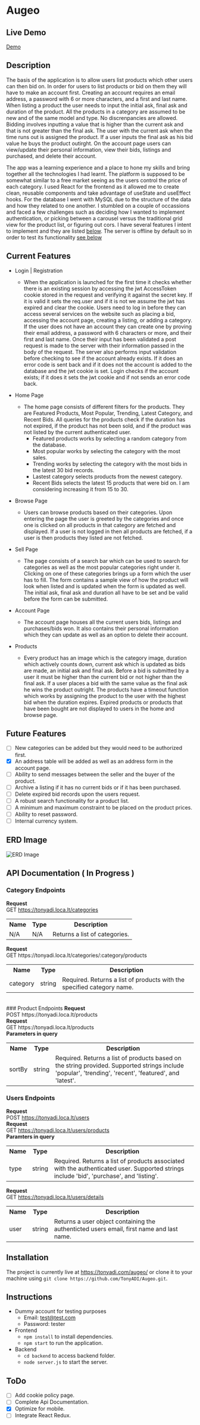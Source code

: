 # Augeo

## Live Demo
<a href="https://tonyadi.com/Augeo/" target="_blank">Demo</a>

## Description
The basis of the application is to allow users list products which other users can then bid on. In order for users to list products or bid on them they will have to make an account first. Creating an account requires an email address, a password with 6 or more characters, and a first and last name. When listing a product the user needs to input the initial ask, final ask and duration of the product. All the products in a category are assumed to be new and of the same model and type. No discrenpancies are allowed. Bidding involves inputting a value that is higher than the current ask and that is not greater than the final ask. 
The user with the current ask when the time runs out is assigned the product. If a user inputs the final ask as his bid value he buys the product outirght. 
On the account page users can view/update their personal information, view their bids, listings and purchased, and delete their account.

The app was a learning experience and a place to hone my skills and bring together all the technologies I had learnt. The platform is supposed to be somewhat similar to a free market seeing as the users control the price of each category. I used React for the frontend as it allowed me to create clean, reusable components and take advantage of useState and useEffect hooks. For the database I went with MySQL due to the structure of the data and how they related to one another. I stumbled on a couple of occassions and faced a few challenges such as deciding how I wanted to implement authentication, or picking between a carousel versus the traditional grid view for the product list, or figuring out cors. I have several features I intent to implement and they are listed [below](#future-features). The server is offline by default so in order to test its functionality [see below](#instructions)

## Current Features
- Login | Registration
  - When the application is launched for the first time it checks whether there is an existing session by accessing the jwt AccessToken cookie stored in the request and verifying it against the secret key. If it is valid it sets the req.user and if it is not we assume the jwt has expired and clear the cookie.
  Users need to log in before they can access several services on the website such as placing a bid, accessing the account page, creating a listing, or adding a category. If the user does not have an account they can create one by proving their email address, a password with 6 characters or more, and their first and last name. Once their input has been validated a post request is made to the server with their information passed in the body of the request. The server also performs input validation before checking to see if the account already exists. If it does an error code is sent back and if it does not the account is added to the database and the jwt cookie is set. Login checks if the account exists; if it does it sets the jwt cookie and if not sends an error code back.
- Home Page
  - The home page consists of different filters for the products. They are Featured Products, Most Popular, Trending, Latest Category, and Recent Bids. All queries for the products check if the duration has not expired, if the product has not been sold, and if the product was not listed by the current authenticated user.
    - Featured products works by selecting a random category from the database.
    - Most popular works by selecting the category with the most sales.
    - Trending works by selecting the category with the most bids in the latest 30 bid records.
    - Lastest category selects products from the newest category.
    - Recent Bids selects the latest 15 products that were bid on. I am considering increasing it from 15 to 30.
- Browse Page
  - Users can browse products based on their categories. Upon entering the page the user is greeted by the categories and once one is clicked on all products in that category are fetched and displayed. If a user is not logged in then all products are fetched, if a user is then products they listed are not fetched. 
 
- Sell Page
  - The page consists of a search bar which can be used to search for categories as well as the most popular categories right under it. Clicking on one of these categories brings up a form which the user has to fill. The form contains a sample view of how the product will look when listed and is updated when the form is updated as well. The initial ask, final ask and duration all have to be set and be valid before the form can be submitted.
 
- Account Page
  -  The account page houses all the current users bids, listings and purchases/bids won. It also contains their personal information which they can update as well as an option to delete their account. 

- Products
  -  Every product has an image which is the category image, duration which actively counts down, current ask which is updated as bids are made, an initial ask and final ask. Before a bid is submitted by a user it must be higher than the current bid or not higher than the final ask. If a user places a bid with the same value as the final ask he wins the product outright. The products have a timeout function which works by assigning the product to the user with the highest bid when the duration expires. Expired products or products that have been bought are not displayed to users in the home and browse page.


## Future Features
- [ ] New categories can be added but they would need to be authorized first.
- [x] An address table will be added as well as an address form in the account page.
- [ ] Ability to send messages between the seller and the buyer of the product.
- [ ] Archive a listing if it has no current bids or if it has been purchased.
- [ ] Delete expired bid records upon the users request.
- [ ] A robust search functionality for a product list.
- [ ] A minimum and maximum constraint to be placed on the product prices.
- [ ] Ability to reset password.
- [ ] Internal currency system.
## ERD Image
![ERD Image](https://github.com/TonyADI/Augeo/blob/main/src/backend/ERD%20Image.png?raw=true)

## API Documentation ( In Progress )
### Category Endpoints
<b>Request</b>
<br>
GET https://tonyadi.loca.lt/categories
<br>
<table>
  <tr>
    <th>Name</th>
    <th>Type</th>
    <th>Description</th>
  </tr>
  <tr>
    <td>N/A</td>
    <td>N/A</td>
    <td>Returns a list of categories.</td>
  </tr>
</table>
<b>Request</b>
<br>
GET https://tonyadi.loca.lt/categories/:category/products
<br>
<table>
  <tr>
    <th>Name</th>
    <th>Type</th>
    <th>Description</th>
  </tr>
  <tr>
    <td>category</td>
    <td>string</td>
    <td>Required. Returns a list of products with the specified category name.</td>
  </tr>
</table>
<br>
### Product Endpoints
<b>Request</b>
<br>
POST https://tonyadi.loca.lt/products
<br>
<b>Request</b>
<br>
GET https://tonyadi.loca.lt/products
<br>
<b>Parameters in query</b>
<table>
  <tr>
    <th>Name</th>
    <th>Type</th>
    <th>Description</th>
  </tr>
  <tr>
    <td>sortBy</td>
    <td>string</td>
    <td>Required. Returns a list of products based on the string provided. Supported strings include
    'popular', 'trending', 'recent', 'featured', and 'latest'.</td>
  </tr>
</table>

### Users Endpoints
<b>Request</b>
<br>
POST https://tonyadi.loca.lt/users
<br>
<b>Request</b>
<br>
GET https://tonyadi.loca.lt/users/products
<br>
<b>Paramters in query</b>
<table>
  <tr>
    <th>Name</th>
    <th>Type</th>
    <th>Description</th>
  </tr>
  <tr>
    <td>type</td>
    <td>string</td>
    <td>Required. Returns a list of products associated with the authenticated user. Supported strings include 
    'bid', 'purchase', and 'listing'.</td>
  </tr>
</table>


<b>Request</b>
<br>
GET https://tonyadi.loca.lt/users/details
<br>
<table>
  <tr>
    <th>Name</th>
    <th>Type</th>
    <th>Description</th>
  </tr>
  <tr>
    <td>user</td>
    <td>string</td>
    <td>Returns a user object containing the authenticted users email, first name and last name.</td>
  </tr>
</table>

## Installation
The project is currently live at https://tonyadi.com/augeo/ or clone it to your machine using `git clone https://github.com/TonyADI/Augeo.git`.
## Instructions
- Dummy account for testing purposes
  - Email: test@test.com
  - Password: tester
- Frontend
  - `npm install` to install dependencies.
  - `npm start` to run the application.
- Backend
  -  `cd backend` to access backend folder.
  -  `node server.js` to start the server.

## ToDo
- [ ] Add cookie policy page.
- [ ] Complete Api Documentation.
- [x] Optimize for mobile.
- [ ] Integrate React Redux.

